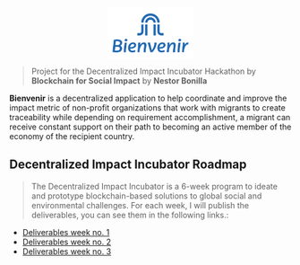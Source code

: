 <center>
    <img align="center" width="30%" src="/documentation/resources/logo_main.svg">
</center>

> Project for the Decentralized Impact Incubator Hackathon by **Blockchain for Social Impact**
> by **Nestor Bonilla**

**Bienvenir** is a decentralized application to help coordinate and improve the impact metric of non-profit organizations that work with migrants to create traceability while depending on requirement accomplishment, a migrant can receive constant support on their path to becoming an active member of the economy of the recipient country.

## Decentralized Impact Incubator Roadmap 
> The Decentralized Impact Incubator is a 6-week program to ideate and prototype blockchain-based solutions to global social and environmental challenges. For each week, I will publish the deliverables, you can see them in the following links.:

* [Deliverables week no. 1](https://github.com/nestorbonilla/bienvenir/tree/master/documentation/week_1.md)
* [Deliverables week no. 2](https://github.com/nestorbonilla/bienvenir/tree/master/documentation/week_2.md)
* [Deliverables week no. 3](https://github.com/nestorbonilla/bienvenir/tree/master/documentation/week_3.md)